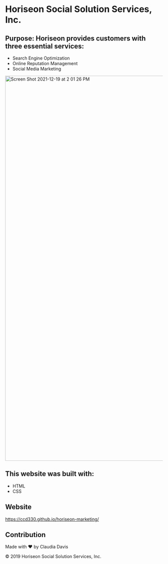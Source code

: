 # Horiseon Social Solution Services, Inc.

## Purpose: Horiseon provides customers with three essential services:
* Search Engine Optimization
* Online Reputation Management
* Social Media Marketing

<img width="1231" alt="Screen Shot 2021-12-19 at 2 01 26 PM" src="https://user-images.githubusercontent.com/75917387/146687391-10899391-7eae-42d6-bd51-a90fa3eb9217.png">



## This website was built with:
* HTML
* CSS

## Website

https://ccd330.github.io/horiseon-marketing/ 

## Contribution
Made with ❤️ by Claudia Davis

&copy; 2019 Horiseon Social Solution Services, Inc.
